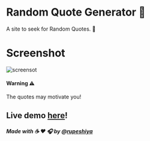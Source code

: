 # Random Quote Generator 💬

A site to seek for Random Quotes. 🍃

# Screenshot

![screensot](https://drive.google.com/uc?export=view&id=1NeEF5vU7-7gC46rT_iE7H0bz27CxBi8t)



#### Warning :warning:
The quotes may motivate you!
## Live demo [here](https://rupeshiya.github.io/Random-Quote-Generator/)!

##### Made with :coffee: :heart: :headphones: by @[rupeshiya](https://github.com/Rupeshiya)

